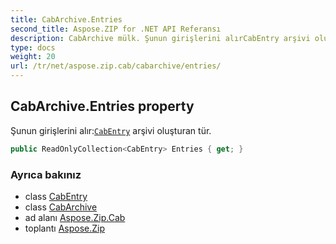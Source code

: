 ```yaml
---
title: CabArchive.Entries
second_title: Aspose.ZIP for .NET API Referansı
description: CabArchive mülk. Şunun girişlerini alırCabEntry arşivi oluşturan tür.
type: docs
weight: 20
url: /tr/net/aspose.zip.cab/cabarchive/entries/
---
```

## CabArchive.Entries property

Şunun girişlerini alır:[`CabEntry`](../../cabentry/) arşivi oluşturan tür.

```csharp
public ReadOnlyCollection<CabEntry> Entries { get; }
```

### Ayrıca bakınız

* class [CabEntry](../../cabentry/)
* class [CabArchive](../)
* ad alanı [Aspose.Zip.Cab](../../cabarchive/)
* toplantı [Aspose.Zip](../../../)


